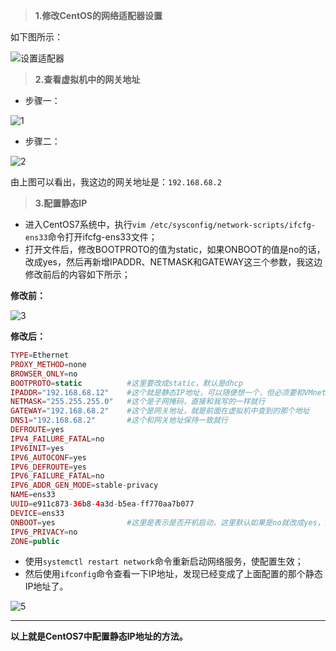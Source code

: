 > **1.修改CentOS的网络适配器设置**

如下图所示：

<img src="https://cdn.jsdelivr.net/gh/gongcqq/FigureBed@main/Image/Typora/20201118131623.jpg" alt="设置适配器"  />

> **2.查看虚拟机中的网关地址**

- 步骤一：

![1](https://cdn.jsdelivr.net/gh/gongcqq/FigureBed@main/Image/Typora/20201118132010.jpg)

- 步骤二：

![2](https://cdn.jsdelivr.net/gh/gongcqq/FigureBed@main/Image/Typora/20201118132036.jpg)

由上图可以看出，我这边的网关地址是：`192.168.68.2`

> **3.配置静态IP**

- 进入CentOS7系统中，执行`vim /etc/sysconfig/network-scripts/ifcfg-ens33`命令打开ifcfg-ens33文件；
- 打开文件后，修改BOOTPROTO的值为static，如果ONBOOT的值是no的话，改成yes，然后再新增IPADDR、NETMASK和GATEWAY这三个参数，我这边修改前后的内容如下所示；

**修改前：**

![3](https://cdn.jsdelivr.net/gh/gongcqq/FigureBed@main/Image/Typora/20201118132742.jpg) 

**修改后：**

```php
TYPE=Ethernet
PROXY_METHOD=none
BROWSER_ONLY=no
BOOTPROTO=static          #这里要改成static，默认是dhcp
IPADDR="192.168.68.12"    #这个就是静态IP地址，可以随便想一个，但必须要和VMnet8的子网IP在同一网段
NETMASK="255.255.255.0"   #这个是子网掩码，直接和我写的一样就行
GATEWAY="192.168.68.2"    #这个是网关地址，就是前面在虚拟机中查到的那个地址
DNS1="192.168.68.2"       #这个和网关地址保持一致就行
DEFROUTE=yes
IPV4_FAILURE_FATAL=no
IPV6INIT=yes
IPV6_AUTOCONF=yes
IPV6_DEFROUTE=yes
IPV6_FAILURE_FATAL=no
IPV6_ADDR_GEN_MODE=stable-privacy
NAME=ens33
UUID=e911c873-36b8-4a3d-b5ea-ff770aa7b077
DEVICE=ens33
ONBOOT=yes                #这里是表示是否开机启动，这里默认如果是no就改成yes，是yes的话就不用改了
IPV6_PRIVACY=no
ZONE=public
```

- 使用`systemctl restart network`命令重新启动网络服务，使配置生效；
- 然后使用`ifconfig`命令查看一下IP地址，发现已经变成了上面配置的那个静态IP地址了。

![5](https://cdn.jsdelivr.net/gh/gongcqq/FigureBed@main/Image/Typora/20201118132756.jpg)

---

**以上就是CentOS7中配置静态IP地址的方法。**

